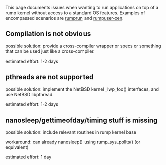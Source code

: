 This page documents issues when wanting to run applications on top of a rump kernel without access to a standard OS features.  Examples of encompassed scenarios are [rumprun](https://github.com/rumpkernel/rumprun/) and [rumpuser-xen](https://github.com/rumpkernel/rumpuser-xen/).

## Compilation is not obvious

possible solution: provide a cross-compiler wrapper or specs or something that can be used just like a cross-compiler.

estimated effort: 1-2 days

## pthreads are not supported

possible solution: implement the NetBSD kernel _lwp_foo() interfaces, and use NetBSD libpthread.

estimated effort: 1-2 days

## nanosleep/gettimeofday/timing stuff is missing

possible solution: include relevant routines in rump kernel base

workaround: can already nanosleep() using rump_sys_pollts() (or equivalent)

estimated effort: 1 day